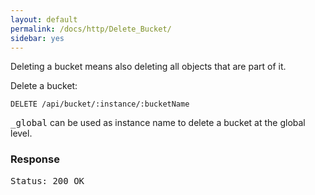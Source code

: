 ```yaml
---
layout: default
permalink: /docs/http/Delete_Bucket/
sidebar: yes
---
```

Deleting a bucket means also deleting all objects that are part of it.

Delete a bucket:

    DELETE /api/bucket/:instance/:bucketName

<tt>_global</tt> can be used as instance name to delete a bucket at the global level.


### Response

<pre class="header">Status: 200 OK</pre>

